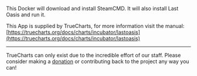 This Docker will download and install SteamCMD. It will also install Last Oasis and run it.


This App is supplied by TrueCharts, for more information visit the manual: [https://truecharts.org/docs/charts/incubator/lastoasis](https://truecharts.org/docs/charts/incubator/lastoasis)

---

TrueCharts can only exist due to the incredible effort of our staff.
Please consider making a [donation](https://truecharts.org/docs/about/sponsor) or contributing back to the project any way you can!
